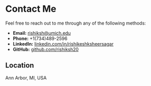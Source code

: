 # Contact Me

Feel free to reach out to me through any of the following methods:

- **Email:** [rishiksh@umich.edu](mailto:rishiksh@umich.edu)
- **Phone:** +1(734)489-2596
- **LinkedIn:** [linkedin.com/in/rishikeshksheersagar](https://www.linkedin.com/in/rishikeshksheersagar/)
- **GitHub:** [github.com/rishiksh20](https://github.com/rishiksh20)

## Location

Ann Arbor, MI, USA